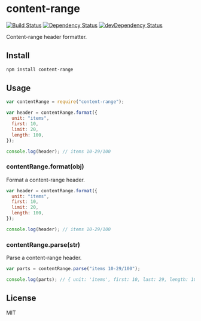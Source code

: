 # content-range

[![Build Status](https://travis-ci.org/gregberge/content-range.svg?branch=master)](https://travis-ci.org/gregberge/content-range)
[![Dependency Status](https://david-dm.org/gregberge/content-range.svg?theme=shields.io)](https://david-dm.org/gregberge/content-range)
[![devDependency Status](https://david-dm.org/gregberge/content-range/dev-status.svg?theme=shields.io)](https://david-dm.org/gregberge/content-range#info=devDependencies)

Content-range header formatter.

## Install

```sh
npm install content-range
```

## Usage

```js
var contentRange = require("content-range");

var header = contentRange.format({
  unit: "items",
  first: 10,
  limit: 20,
  length: 100,
});

console.log(header); // items 10-29/100
```

### contentRange.format(obj)

Format a content-range header.

```js
var header = contentRange.format({
  unit: "items",
  first: 10,
  limit: 20,
  length: 100,
});

console.log(header); // items 10-29/100
```

### contentRange.parse(str)

Parse a content-range header.

```js
var parts = contentRange.parse("items 10-29/100");

console.log(parts); // { unit: 'items', first: 10, last: 29, length: 100 }
```

## License

MIT
